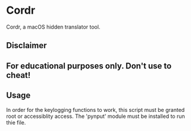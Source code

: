 <h1> Cordr</h1>
Cordr, a macOS hidden translator tool.

<h2>Disclaimer<h2>
For educational purposes only.
Don't use to cheat!

<h2>Usage</h3>
In order for the keylogging functions to work, this script must be granted root or accessiblity access.
The 'pynput' module must be installed to run thie file.
